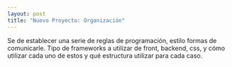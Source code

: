 ```yaml
---
layout: post
title: "Nuevo Proyecto: Organización"
---
```


Se de establecer una serie de reglas de programación, estilo formas de comunicarle.<!--more--> Tipo de frameworks a utilizar de front, backend, css, y cómo utilizar cada uno de estos y qué estructura utilizar para cada caso.
